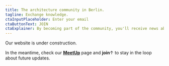 ```yaml
---
title: The architecture community in Berlin.
tagline: Exchange knowledge.
ctaInputPlaceholder: Enter your email
ctaButtonText: JOIN
ctaExplainer: By becoming part of the community, you'll receive news about events, jobs, updates, and more.
---
```


Our website is under construction.

In the meantime, check our **[MeetUp](https://www.meetup.com/BAN-Berlin-Architectural-Network)** page and **join**↑ to stay in the loop about future updates.
